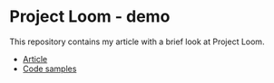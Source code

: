 # Project Loom - demo
This repository contains my article with a brief look at Project Loom.

* [Article](https://github.com/PiotrekSt/project-loom-demo/blob/master/article.md)
* [Code samples](https://github.com/PiotrekSt/project-loom-demo/blob/master/ProjectLoomDemo.java)
